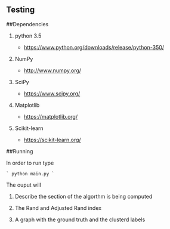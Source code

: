 Testing
--------

##Dependencies

1. python 3.5

    - https://www.python.org/downloads/release/python-350/

2. NumPy

    - http://www.numpy.org/

3. SciPy

    - https://www.scipy.org/

4. Matplotlib

    - https://matplotlib.org/

5. Scikit-learn

    - https://scikit-learn.org/

##Running

In order to run type

    ` python main.py `

The ouput will

1. Describe the section of the algorthm is being computed

2. The Rand and Adjusted Rand index

3. A graph with the ground truth and the clusterd labels
